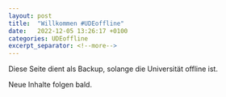 ```yaml
---
layout: post
title:  "Willkommen #UDEoffline"
date:   2022-12-05 13:26:17 +0100
categories: UDEoffline
excerpt_separator: <!--more-->
---
```


Diese Seite dient als Backup, solange die Universität offline ist.

Neue Inhalte folgen bald.

<!--more-->

[jekyll-docs]: https://jekyllrb.com/docs/home
[jekyll-gh]:   https://github.com/jekyll/jekyll
[jekyll-talk]: https://talk.jekyllrb.com/

